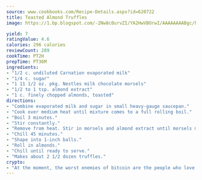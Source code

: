 ```yaml
---
source: www.cookbooks.com/Recipe-Details.aspx?id=620722
title: Toasted Almond Truffles
image: https://1.bp.blogspot.com/-2Nw8c0urvZI/YA2HwVBOrwI/AAAAAAAABgc/hcoCuYbLRGghREWYfHLERS8jzKEXzVPXwCLcBGAsYHQ/s154/14.png

yield: 7
ratingValue: 4.6
calories: 296 calories
reviewCount: 289
cookTime: PT2H
prepTime: PT36M
ingredients:
- "1/2 c. undiluted Carnation evaporated milk"
- "1/4 c. sugar"
- "1 11 1/2 oz. pkg. Nestles milk chocolate morsels"
- "1/2 to 1 tsp. almond extract"
- "1 c. finely chopped almonds, toasted"
directions:
- "Combine evaporated milk and sugar in small heavy-gauge saucepan."
- "Cook over medium heat until mixture comes to a full rolling boil."
- "Boil 3 minutes."
- "Stir constantly."
- "Remove from heat. Stir in morsels and almond extract until morsels melt and mixture is smooth."
- "Chill 45 minutes."
- "Shape into 1-inch balls."
- "Roll in almonds."
- "Chill until ready to serve."
- "Makes about 2 1/2 dozen truffles."
crypto:
- "At the moment, the worst enemies of bitcoin are the people who love bitcoin."
---
```

